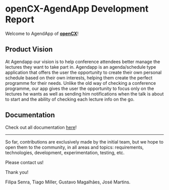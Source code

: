# openCX-AgendApp Development Report

Welcome to AgendApp of [**openCX**](https://github.com/softeng-feup/open-cx)!

## Product Vision
At Agendapp our vision is to help conference attendees better manage the lectures they want to take part in. Agendapp is an agenda/schedule type application that offers the user the opportunity to create their own personal schedule based on their own interests, helping them create the perfect programme for their needs. Unlike the old way of checking a conference programme, our app gives the user the opportunity to focus only on the lectures he wants as well as sending him notifications when the talk is about to start and the ability of checking each lecture info on the go.

## Documentation

Check out all documentation [here](https://github.com/softeng-feup/open-cx-facas/blob/master/docs/Development-Report.md)!

---

So far, contributions are exclusively made by the initial team, but we hope to open them to the community, in all areas and topics: requirements, technologies, development, experimentation, testing, etc.

Please contact us! 

Thank you!

Filipa Senra, Tiago Miller, Gustavo Magalhães, José Martins.

